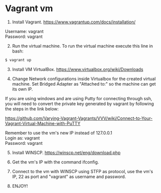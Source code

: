 # Vagrant vm

1. Install Vagrant. https://www.vagrantup.com/docs/installation/

  Username: vagrant<br>
  Password: vagrant

2. Run the virtual machine. To run the virtual machine execute this line in bash:
  ```bash
  $ vagrant up
  ```

3. Install VM VirtualBox. https://www.virtualbox.org/wiki/Downloads

4. Change Network configurations inside Virtualbox for the created virtual machine. Set Bridged Adapter as "Attached to:" so the machine can get its own IP.

  If you are using windows and are using Putty for connecting through ssh, you will need to convert the private key generated by vagrant by following the steps in the link below:

  https://github.com/Varying-Vagrant-Vagrants/VVV/wiki/Connect-to-Your-Vagrant-Virtual-Machine-with-PuTTY

  Remember to use the vm's new IP instead of 127.0.0.1<br>
  Login as: vagrant<br>
  Password: vagrant

5. Install WINSCP. https://winscp.net/eng/download.php

6. Get the vm's IP with the command ifconfig.

7. Connect to the vm with WINSCP using STFP as protocol, use the vm's IP, 22 as port and "vagrant" as username and password.

8. ENJOY!
